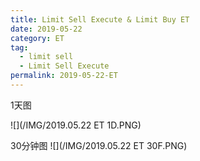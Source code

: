 ```yaml
---
title: Limit Sell Execute & Limit Buy ET
date: 2019-05-22
category: ET
tag:
  - limit sell
  - Limit Sell Execute
permalink: 2019-05-22-ET
---
```

1天图

![](/IMG/2019.05.22 ET 1D.PNG)

30分钟图
![](/IMG/2019.05.22 ET 30F.PNG)
